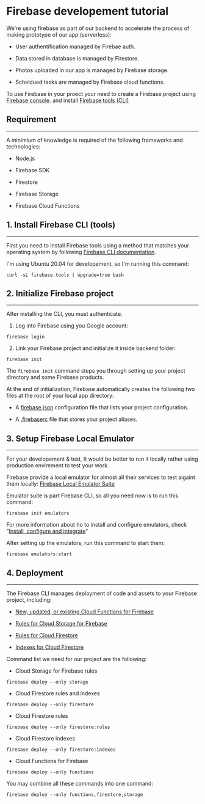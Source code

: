 # Firebase developement tutorial

We're using firebase as part of our backend to accelerate the process of making prototype of our app (serverless):

* User authentification managed by Firebae auth.

* Data stored in database is managed by Firestore.

* Photos uploaded in our app is managed by Firebase storage.

* Scheldued tasks are managed by Firebase cloud functions.

To use Firebase in your proect your need to create a Firebase project using [Firebase console](https://console.firebase.google.com/).
and install [Firebase tools (CLI)](https://firebase.google.com/docs/cli)

## Requirement

---

A minimium of knowledge is required of the following frameworks and technologies:

* Node.js

* Firebase SDK

* Firestore

* Firebase Storage

* Firebase Cloud Functions

## 1. Install Firebase CLI (tools)

---

First you need to install Firebase tools using a method that matches your operating system by following [Firebase CLI documentation](https://firebase.google.com/docs/cli).

I'm using Ubuntu 20.04 for developement, so I'm running this command:

```shell
curl -sL firebase.tools | upgrade=true bash
```

## 2. Initialize Firebase project

---

After installing the CLI, you must authenticate.

1. Log into Firebase using you Google account:

```shell
firebase login
```

2. Link your Firebase project and initialize it inside backend folder:

```shell
firebase init
```

The `firebase init` command steps you through setting up your project directory and some Firebase products.

At the end of initialization, Firebase automatically creates the following two files at the root of your local app directory:

* A [firebase.json](https://github.com/BuildForSDGCohort2/Team-253-Group-A-Backend/blob/develop/firebase.json) configuration file that lists your project configuration.

* A [.firebaserc](https://github.com/BuildForSDGCohort2/Team-253-Group-A-Backend/blob/develop/.firebaserc) file that stores your project aliases.

## 3. Setup Firebase Local Emulator

---

For your developement & test, It would be better to run it locally rather using production envirement to test your work.

Firebase provide a local emulator for almost all their services to test aigaint them locally: [Firebase Local Emulator Suite](https://firebase.google.com/docs/emulator-suite)

Emulator suite is part Firebase CLI, so all you need now is to run this command:

```shell
firebase init emulators
```

For more information about ho to install and configure emulators, check "[Install, configure and integrate](https://firebase.google.com/docs/emulator-suite/install_and_configure)"

After setting up the emulators, run this command to start them:

```shell
firebase emulators:start
```

## 4. Deployment

---

The Firebase CLI manages deployment of code and assets to your Firebase project, including:

* [New, updated, or existing Cloud Functions for Firebase](https://github.com/BuildForSDGCohort2/Team-253-Group-A-Backend/tree/develop/functions)

* [Rules for Cloud Storage for Firebase](https://github.com/BuildForSDGCohort2/Team-253-Group-A-Backend/blob/develop/storage.rules)

* [Rules for Cloud Firestore](https://github.com/BuildForSDGCohort2/Team-253-Group-A-Backend/blob/develop/firestore.rules)

* [Indexes for Cloud Firestore](https://github.com/BuildForSDGCohort2/Team-253-Group-A-Backend/blob/develop/firestore.indexes.json)

Command list we need for our project are the following:

* Cloud Storage for Firebase rules

```shell
firebase deploy --only storage
```

* Cloud Firestore rules and indexes

```shell
firebase deploy --only firestore
```

* Cloud Firestore rules

```shell
firebase deploy --only firestore:rules
```

* Cloud Firestore indexes

```shell
firebase deploy --only firestore:indexes
```

* Cloud Functions for Firebase

```shell
firebase deploy --only functions
```

You may combine all these commands into one command:

```shell
firebase deploy --only functions,firestore,storage
```
